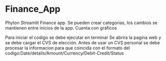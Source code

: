 # Finance_App
Phyton Streamlit Finance app. Se pueden crear categorias, los cambios se mantienen entre inicios de la app. Cuenta con gráficos

Para iniciar el codigo se debe ejecutar en terminar <streamlit run main.py> 
Se abrira la pagina web y se debe cargar el CVS de elección. 
Antes de usar un CVS personal se debe procesar la informacion para que coincida con el formato del codigo:Date/details/Amount/Currency/Debit-Credit/Status


